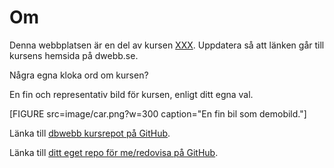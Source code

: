 ---
...
Om
=========================

Denna webbplatsen är en del av kursen [XXX](https://dbwebb.se/kurser/XXX). Uppdatera så att länken går till kursens hemsida på dwebb.se.

Några egna kloka ord om kursen?

En fin och representativ bild för kursen, enligt ditt egna val.

[FIGURE src=image/car.png?w=300 caption="En fin bil som demobild."]

Länka till [dbwebb kursrepot på GitHub](https://github.com/dbwebbse/XXX).

Länka till [ditt eget repo för me/redovisa på GitHub](https://github.com/XXX/XXX).
